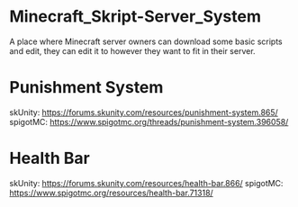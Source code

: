# Minecraft_Skript-Server_System
A place where Minecraft server owners can download some basic scripts and edit, they can edit it to however they want to fit in their server.

# Punishment System
  skUnity: https://forums.skunity.com/resources/punishment-system.865/
  spigotMC: https://www.spigotmc.org/threads/punishment-system.396058/
  
# Health Bar
  skUnity: https://forums.skunity.com/resources/health-bar.866/
  spigotMC: https://www.spigotmc.org/resources/health-bar.71318/
